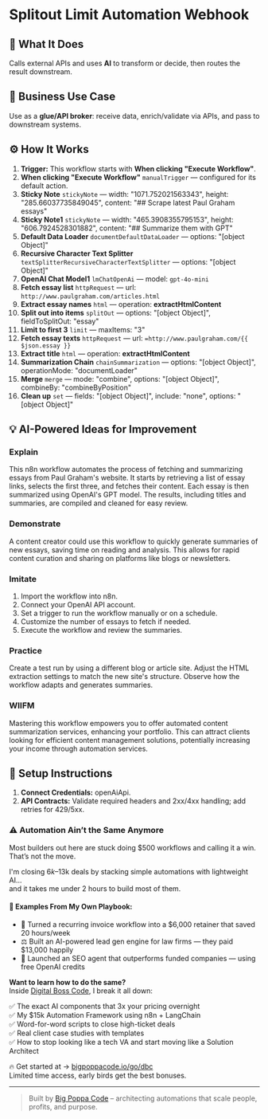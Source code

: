 # Splitout Limit Automation Webhook
## 🚀 What It Does
Calls external APIs and uses **AI** to transform or decide, then routes the result downstream.

## 💼 Business Use Case
Use as a **glue/API broker**: receive data, enrich/validate via APIs, and pass to downstream systems.

## ⚙️ How It Works
1. **Trigger:** This workflow starts with **When clicking "Execute Workflow"**.
2. **When clicking "Execute Workflow"** `manualTrigger` — configured for its default action.
3. **Sticky Note** `stickyNote` — width: "1071.752021563343", height: "285.66037735849045", content: "## Scrape latest Paul Graham essays"
4. **Sticky Note1** `stickyNote` — width: "465.3908355795153", height: "606.7924528301882", content: "## Summarize them with GPT"
5. **Default Data Loader** `documentDefaultDataLoader` — options: "[object Object]"
6. **Recursive Character Text Splitter** `textSplitterRecursiveCharacterTextSplitter` — options: "[object Object]"
7. **OpenAI Chat Model1** `lmChatOpenAi` — model: `gpt-4o-mini`
8. **Fetch essay list** `httpRequest` — url: `http://www.paulgraham.com/articles.html`
9. **Extract essay names** `html` — operation: **extractHtmlContent**
10. **Split out into items** `splitOut` — options: "[object Object]", fieldToSplitOut: "essay"
11. **Limit to first 3** `limit` — maxItems: "3"
12. **Fetch essay texts** `httpRequest` — url: `=http://www.paulgraham.com/{{ $json.essay }}`
13. **Extract title** `html` — operation: **extractHtmlContent**
14. **Summarization Chain** `chainSummarization` — options: "[object Object]", operationMode: "documentLoader"
15. **Merge** `merge` — mode: "combine", options: "[object Object]", combineBy: "combineByPosition"
16. **Clean up** `set` — fields: "[object Object]", include: "none", options: "[object Object]"

## 💡 AI-Powered Ideas for Improvement
### Explain
This n8n workflow automates the process of fetching and summarizing essays from Paul Graham's website. It starts by retrieving a list of essay links, selects the first three, and fetches their content. Each essay is then summarized using OpenAI's GPT model. The results, including titles and summaries, are compiled and cleaned for easy review.

### Demonstrate
A content creator could use this workflow to quickly generate summaries of new essays, saving time on reading and analysis. This allows for rapid content curation and sharing on platforms like blogs or newsletters.

### Imitate
1. Import the workflow into n8n.
2. Connect your OpenAI API account.
3. Set a trigger to run the workflow manually or on a schedule.
4. Customize the number of essays to fetch if needed.
5. Execute the workflow and review the summaries.

### Practice
Create a test run by using a different blog or article site. Adjust the HTML extraction settings to match the new site's structure. Observe how the workflow adapts and generates summaries.

### WIIFM
Mastering this workflow empowers you to offer automated content summarization services, enhancing your portfolio. This can attract clients looking for efficient content management solutions, potentially increasing your income through automation services.

## 🔧 Setup Instructions
1. **Connect Credentials:** openAiApi.
2. **API Contracts:** Validate required headers and 2xx/4xx handling; add retries for 429/5xx.

### ⚠️ Automation Ain’t the Same Anymore

Most builders out here are stuck doing $500 workflows and calling it a win.  
That’s not the move.  

I'm closing $6k–$13k deals by stacking simple automations with lightweight AI...  
and it takes me under 2 hours to build most of them.

#### 🧠 Examples From My Own Playbook:
- 🔁 Turned a recurring invoice workflow into a $6,000 retainer that saved 20 hours/week  
- ⚖️ Built an AI-powered lead gen engine for law firms — they paid $13,000 happily  
- 🚀 Launched an SEO agent that outperforms funded companies — using free OpenAI credits  

**Want to learn how to do the same?**  
Inside [Digital Boss Code](https://bigpoppacode.io/go/dbc), I break it all down:

✅ The exact AI components that 3x your pricing overnight  
✅ My $15k Automation Framework using n8n + LangChain  
✅ Word-for-word scripts to close high-ticket deals  
✅ Real client case studies with templates  
✅ How to stop looking like a tech VA and start moving like a Solution Architect  

🔥 Get started at → [bigpoppacode.io/go/dbc](https://bigpoppacode.io/go/dbc)  
Limited time access, early birds get the best bonuses.

---
> Built by [Big Poppa Code](https://bigpoppacode.io) – architecting automations that scale people, profits, and purpose.
